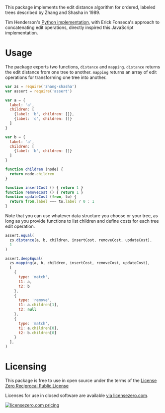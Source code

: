 This package implements the edit distance algorithm for ordered, labeled trees described by Zhang and Shasha in 1989.

Tim Henderson's [Python implementation](https://github.com/timtadh/zhang-shasha), with Erick Fonseca's approach to concatenating edit operations, directly inspired this JavaScript implementation.

# Usage

The package exports two functions, `distance` and `mapping`.  `distance` returns the edit distance from one tree to another.  `mapping` returns an array of edit operations for transforming one tree into another.

```javascript
var zs = require('zhang-shasha')
var assert = require('assert')

var a = {
  label: 'a',
  children: [
    {label: 'b', children: []},
    {label: 'c', children: []}
  ]
}

var b = {
  label: 'a',
  children: [
    {label: 'b', children: []}
  ]
}

function children (node) {
  return node.children
}

function insertCost () { return 1 }
function removeCost () { return 1 }
function updateCost (from, to) {
  return from.label === to.label ? 0 : 1
}
```

Note that you can use whatever data structure you choose or your tree, as long as you provide functions to list children and define costs for each tree edit operation.

```javascript
assert.equal(
  zs.distance(a, b, children, insertCost, removeCost, updateCost),
  1
)

assert.deepEqual(
  zs.mapping(a, b, children, insertCost, removeCost, updateCost),
  [
    {
      type: 'match',
      t1: a,
      t2: b
    },
    {
      type: 'remove',
      t1: a.children[1],
      t2: null
    },
    {
      type: 'match',
      t1: a.children[0],
      t2: b.children[0]
    }
  ],
)
```

# Licensing

This package is free to use in open source under the terms of the [License Zero Reciprocal Public License](./LICENSE)

Licenses for use in closed software are available [via licensezero.com][project].

[![licensezero.com pricing](https://licensezero.com/projects/bede7f97-c83f-411c-8bd0-e4bc66ee1370/badge.svg)][project]

[project]: https://licensezero.com/projects/bede7f97-c83f-411c-8bd0-e4bc66ee1370
